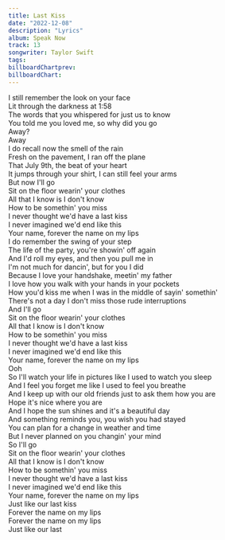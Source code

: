 ```yaml
---
title: Last Kiss
date: "2022-12-08"
description: "Lyrics"
album: Speak Now
track: 13
songwriter: Taylor Swift
tags: 
billboardChartprev:
billboardChart:
---
```


I still remember the look on your face <br />
Lit through the darkness at 1:58 <br />
The words that you whispered for just us to know <br />
You told me you loved me, so why did you go <br />
Away? <br />
Away <br />
I do recall now the smell of the rain <br />
Fresh on the pavement, I ran off the plane <br />
That July 9th, the beat of your heart <br />
It jumps through your shirt, I can still feel your arms <br />
But now I'll go <br />
Sit on the floor wearin' your clothes <br />
All that I know is I don't know <br />
How to be somethin' you miss <br />
I never thought we'd have a last kiss <br />
I never imagined we'd end like this <br />
Your name, forever the name on my lips <br />
I do remember the swing of your step <br />
The life of the party, you're showin' off again <br />
And I'd roll my eyes, and then you pull me in <br />
I'm not much for dancin', but for you I did <br />
Because I love your handshake, meetin' my father <br />
I love how you walk with your hands in your pockets <br />
How you'd kiss me when I was in the middle of sayin' somethin' <br />
There's not a day I don't miss those rude interruptions <br />
And I'll go <br />
Sit on the floor wearin' your clothes <br />
All that I know is I don't know <br />
How to be somethin' you miss <br />
I never thought we'd have a last kiss <br />
I never imagined we'd end like this <br />
Your name, forever the name on my lips <br />
Ooh <br />
So I'll watch your life in pictures like I used to watch you sleep <br />
And I feel you forget me like I used to feel you breathe <br />
And I keep up with our old friends just to ask them how you are <br />
Hope it's nice where you are <br />
And I hope the sun shines and it's a beautiful day <br />
And something reminds you, you wish you had stayed <br />
You can plan for a change in weather and time <br />
But I never planned on you changin' your mind <br />
So I'll go <br />
Sit on the floor wearin' your clothes <br />
All that I know is I don't know <br />
How to be somethin' you miss <br />
I never thought we'd have a last kiss <br />
I never imagined we'd end like this <br />
Your name, forever the name on my lips <br />
Just like our last kiss <br />
Forever the name on my lips <br />
Forever the name on my lips <br />
Just like our last <br />
 <br />